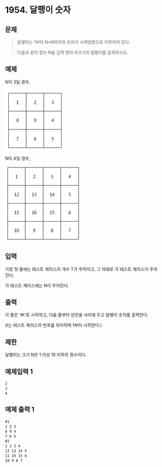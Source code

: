 # 1954. 달팽이 숫자
## 문제
> 달팽이는 1부터 N*N까지의 숫자가 시계방향으로 이루어져 있다.
> 
> 다음과 같이 정수 N을 입력 받아 N크기의 달팽이를 출력하시오.
> 

## 예제
N이 3일 경우,

![img.png](img.png)

N이 4일 경우,

![img_1.png](img_1.png)
## 입력
가장 첫 줄에는 테스트 케이스의 개수 T가 주어지고, 그 아래로 각 테스트 케이스가 주어진다.

각 테스트 케이스에는 N이 주어진다.
## 출력
각 줄은 '#t'로 시작하고, 다음 줄부터 빈칸을 사이에 두고 달팽이 숫자를 출력한다.

(t는 테스트 케이스의 번호를 의미하며 1부터 시작한다.)
## 제한
달팽이는 크기 N은 1 이상 10 이하의 정수이다.
## 예제입력 1
```
2
3
4
```
## 예제 출력 1
```
#1
1 2 3
8 9 4
7 6 5
#2
1 2 3 4
12 13 14 5
11 16 15 6
10 9 8 7
```